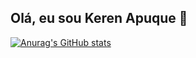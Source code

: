 ## Olá, eu sou Keren Apuque 👋

[![Anurag's GitHub stats](https://github-readme-stats.vercel.app/api?username=kerenapuquecardoso&show_icons=true&theme=synthwave)](https://github.com/kerenapuquecardoso/github-readme-stats)
